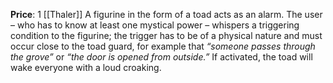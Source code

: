 **Price**: 1 [[Thaler]]
A figurine in the form of a toad acts as an alarm. The user – who has to know at least one mystical power – whispers a triggering condition to the figurine; the trigger has to be of a physical nature and must occur close to the toad guard, for example that *“someone passes through the grove”* or *“the door is opened from outside.”* If activated, the toad will wake everyone with a loud croaking.